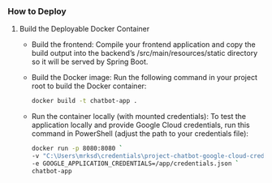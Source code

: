 ### How to Deploy
1. Build the Deployable Docker Container
    - Build the frontend: Compile your frontend application and copy the build output into the backend’s /src/main/resources/static directory so it will be served by Spring Boot.

    - Build the Docker image: Run the following command in your project root to build the Docker container:
        ```bash 
        docker build -t chatbot-app .
        ```

    - Run the container locally (with mounted credentials): To test the application locally and provide Google Cloud credentials, run this command in PowerShell (adjust the path to your credentials file):
        ```bash
        docker run -p 8080:8080 `
        -v "C:\Users\mrksd\credentials\project-chatbot-google-cloud-credentials.json:/app/credentials.json:ro" `
        -e GOOGLE_APPLICATION_CREDENTIALS=/app/credentials.json `
        chatbot-app
        ```
